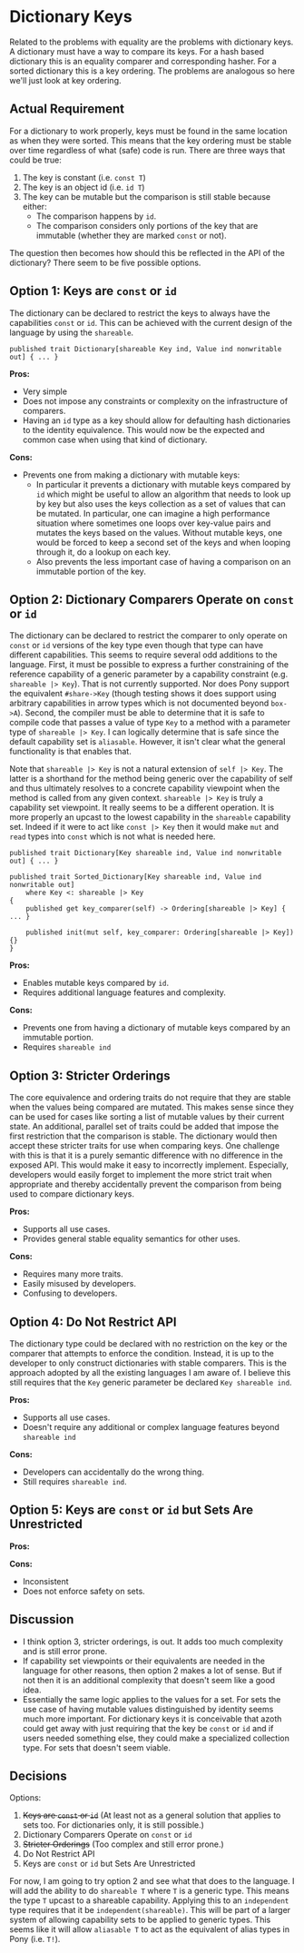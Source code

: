 # Dictionary Keys

Related to the problems with equality are the problems with dictionary keys. A dictionary must have
a way to compare its keys. For a hash based dictionary this is an equality comparer and
corresponding hasher. For a sorted dictionary this is a key ordering. The problems are analogous so
here we'll just look at key ordering.

## Actual Requirement

For a dictionary to work properly, keys must be found in the same location as when they were sorted.
This means that the key ordering must be stable over time regardless of what (safe) code is run.
There are three ways that could be true:

1. The key is constant (i.e. `const T`)
2. The key is an object id (i.e. `id T`)
3. The key can be mutable but the comparison is still stable because either:
   * The comparison happens by `id`.
   * The comparison considers only portions of the key that are immutable (whether they are marked
     `const` or not).

The question then becomes how should this be reflected in the API of the dictionary? There seem to
be five possible options.

## Option 1: Keys are `const` or `id`

The dictionary can be declared to restrict the keys to always have the capabilities `const` or `id`.
This can be achieved with the current design of the language by using the `shareable`.

```azoth
published trait Dictionary[shareable Key ind, Value ind nonwritable out] { ... }
```

**Pros:**

* Very simple
* Does not impose any constraints or complexity on the infrastructure of comparers.
* Having an `id` type as a key should allow for defaulting hash dictionaries to the identity
  equivalence. This would now be the expected and common case when using that kind of dictionary.

**Cons:**

* Prevents one from making a dictionary with mutable keys:
  * In particular it prevents a dictionary with mutable keys compared by `id` which might be useful
    to allow an algorithm that needs to look up by key but also uses the keys collection as a set of
    values that can be mutated. In particular, one can imagine a high performance situation where
    sometimes one loops over key-value pairs and mutates the keys based on the values. Without
    mutable keys, one would be forced to keep a second set of the keys and when looping through it,
    do a lookup on each key.
  * Also prevents the less important case of having a comparison on an immutable portion of the key.

## Option 2: Dictionary Comparers Operate on `const` or `id`

The dictionary can be declared to restrict the comparer to only operate on `const` or `id` versions
of the key type even though that type can have different capabilities. This seems to require several
odd additions to the language. First, it must be possible to express a further constraining of the
reference capability of a generic parameter by a capability constraint (e.g. `shareable |> Key`).
That is not currently supported. Nor does Pony support the equivalent `#share->Key` (though testing
shows it does support using arbitrary capabilities in arrow types which is not documented beyond
`box->A`). Second, the compiler must be able to determine that it is safe to compile code that
passes a value of type `Key` to a method with a parameter type of `shareable |> Key`. I can
logically determine that is safe since the default capability set is `aliasable`. However, it isn't
clear what the general functionality is that enables that.

Note that `shareable |> Key` is not a natural extension of `self |> Key`. The latter is a shorthand
for the method being generic over the capability of self and thus ultimately resolves to a concrete
capability viewpoint when the method is called from any given context. `shareable |> Key` is truly a
capability set viewpoint. It really seems to be a different operation. It is more properly an upcast
to the lowest capability in the `shareable` capability set. Indeed if it were to act like `const |>
Key` then it would make `mut` and `read` types into `const` which is not what is needed here.

```azoth
published trait Dictionary[Key shareable ind, Value ind nonwritable out] { ... }

published trait Sorted_Dictionary[Key shareable ind, Value ind nonwritable out]
    where Key <: shareable |> Key
{
    published get key_comparer(self) -> Ordering[shareable |> Key] { ... }

    published init(mut self, key_comparer: Ordering[shareable |> Key]) {}
}
```

**Pros:**

* Enables mutable keys compared by `id`.
* Requires additional language features and complexity.

**Cons:**

* Prevents one from having a dictionary of mutable keys compared by an immutable portion.
* Requires `shareable ind`

## Option 3: Stricter Orderings

The core equivalence and ordering traits do not require that they are stable when the values being
compared are mutated. This makes sense since they can be used for cases like sorting a list of
mutable values by their current state. An additional, parallel set of traits could be added that
impose the first restriction that the comparison is stable. The dictionary would then accept these
stricter traits for use when comparing keys. One challenge with this is that it is a purely semantic
difference with no difference in the exposed API. This would make it easy to incorrectly implement.
Especially, developers would easily forget to implement the more strict trait when appropriate and
thereby accidentally prevent the comparison from being used to compare dictionary keys.

**Pros:**

* Supports all use cases.
* Provides general stable equality semantics for other uses.

**Cons:**

* Requires many more traits.
* Easily misused by developers.
* Confusing to developers.

## Option 4: Do Not Restrict API

The dictionary type could be declared with no restriction on the key or the comparer that attempts
to enforce the condition. Instead, it is up to the developer to only construct dictionaries with
stable comparers. This is the approach adopted by all the existing languages I am aware of. I
believe this still requires that the `Key` generic parameter be declared `Key shareable ind`.

**Pros:**

* Supports all use cases.
* Doesn't require any additional or complex language features beyond `shareable ind`

**Cons:**

* Developers can accidentally do the wrong thing.
* Still requires `shareable ind`.

## Option 5: Keys are `const` or `id` but Sets Are Unrestricted

**Pros:**

**Cons:**

* Inconsistent
* Does not enforce safety on sets.

## Discussion

* I think option 3, stricter orderings, is out. It adds too much complexity and is still error
  prone.
* If capability set viewpoints or their equivalents are needed in the language for other reasons,
  then option 2 makes a lot of sense. But if not then it is an additional complexity that doesn't
  seem like a good idea.
* Essentially the same logic applies to the values for a set. For sets the use case of having
  mutable values distinguished by identity seems much more important. For dictionary keys it is
  conceivable that azoth could get away with just requiring that the key be `const` or `id` and if
  users needed something else, they could make a specialized collection type. For sets that doesn't
  seem viable.

## Decisions

Options:

1. ~~Keys are `const` or `id`~~ (At least not as a general solution that applies to sets
  too. For dictionaries only, it is still possible.)
2. Dictionary Comparers Operate on `const` or `id`
3. ~~Stricter Orderings~~ (Too complex and still error prone.)
4. Do Not Restrict API
5. Keys are `const` or `id` but Sets Are Unrestricted

For now, I am going to try option 2 and see what that does to the language. I will add the ability
to do `shareable T` where `T` is a generic type. This means the type `T` upcast to a shareable
capability. Applying this to an `independent` type requires that it be `independent(shareable)`.
This will be part of a larger system of allowing capability sets to be applied to generic types.
This seems like it will allow `aliasable T` to act as the equivalent of alias types in Pony (i.e.
`T!`).

